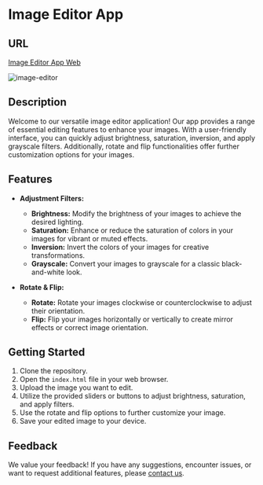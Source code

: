 # Image Editor App

## URL

[Image Editor App Web](https://rodrisolisavila.github.io/image-editor/)

![image-editor](preview.jpg)

## Description

Welcome to our versatile image editor application! Our app provides a range of essential editing features to enhance your images. With a user-friendly interface, you can quickly adjust brightness, saturation, inversion, and apply grayscale filters. Additionally, rotate and flip functionalities offer further customization options for your images.

## Features

- **Adjustment Filters:**
  - **Brightness:** Modify the brightness of your images to achieve the desired lighting.
  - **Saturation:** Enhance or reduce the saturation of colors in your images for vibrant or muted effects.
  - **Inversion:** Invert the colors of your images for creative transformations.
  - **Grayscale:** Convert your images to grayscale for a classic black-and-white look.

- **Rotate & Flip:**
  - **Rotate:** Rotate your images clockwise or counterclockwise to adjust their orientation.
  - **Flip:** Flip your images horizontally or vertically to create mirror effects or correct image orientation.

## Getting Started

1. Clone the repository.
2. Open the `index.html` file in your web browser.
3. Upload the image you want to edit.
4. Utilize the provided sliders or buttons to adjust brightness, saturation, and apply filters.
5. Use the rotate and flip options to further customize your image.
6. Save your edited image to your device.

## Feedback

We value your feedback! If you have any suggestions, encounter issues, or want to request additional features, please [contact us](mailto:rodri.solis.avila@gmail.com).

